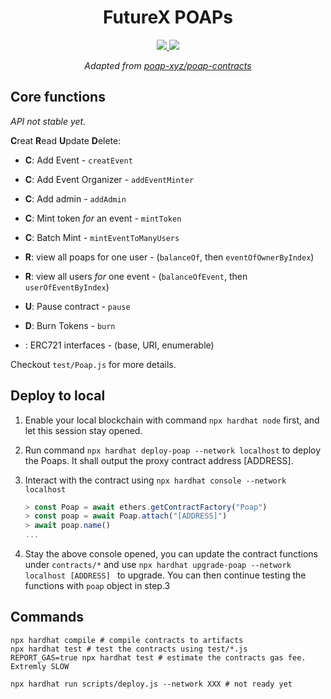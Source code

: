 <div align="center">
  <h1>FutureX POAPs</h1>
  <p>
    <a href="https://github.com/futurex-dev/FutureX-POAPs/actions?query=workflow%3Atest">
      <img src="https://github.com/futurex-dev/FutureX-POAPs/actions/workflows/main.yml/badge.svg">
    </a>
    <a href="https://codecov.io/gh/futurex-dev/FutureX-POAPs" >
      <img src="https://codecov.io/gh/futurex-dev/FutureX-POAPs/branch/main/graph/badge.svg?token=3MFLA63A1L"/>
    </a>
  </p>
  <p> <i> Adapted from <a href="https://github.com/poap-xyz/poap-contracts">poap-xyz/poap-contracts</a></i></p>
</div>

## Core functions

*API not stable yet.*

**C**reat **R**ead **U**pdate **D**elete:

* **C**: Add Event - `creatEvent`

* **C**: Add Event Organizer - `addEventMinter`
* **C**: Add admin - `addAdmin`
* **C**: Mint token *for* an event - `mintToken`
* **C**: Batch Mint - `mintEventToManyUsers`
* **R**: view all poaps for one user - (`balanceOf`, then `eventOfOwnerByIndex`)
* **R**: view all users *for* one event - (`balanceOfEvent`, then `userOfEventByIndex`)
* **U**: Pause contract - `pause`
* **D**: Burn Tokens - `burn`
*    : ERC721 interfaces - (base, URI, enumerable)

Checkout `test/Poap.js` for more details.

## Deploy to local

1. Enable your local blockchain with command `npx hardhat node` first, and let this session stay opened.

2. Run command `npx hardhat deploy-poap --network localhost` to deploy the Poaps. It shall output the proxy contract address [ADDRESS].

3. Interact with the contract using `npx hardhat console --network localhost`

   ```javascript
   > const Poap = await ethers.getContractFactory("Poap")
   > const poap = await Poap.attach("[ADDRESS]")
   > await poap.name()
   ...
   ```

4. Stay the above console opened, you can update the contract functions under `contracts/*` and use `npx hardhat upgrade-poap --network localhost [ADDRESS] ` to upgrade. You can then continue testing the functions with `poap` object in step.3

## Commands  

```shell
npx hardhat compile # compile contracts to artifacts
npx hardhat test # test the contracts using test/*.js 
REPORT_GAS=true npx hardhat test # estimate the contracts gas fee. Extremly SLOW

npx hardhat run scripts/deploy.js --network XXX # not ready yet
```
